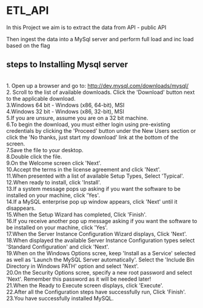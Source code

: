 # ETL_API

In this Project we aim is to extract the data from API - public API

Then ingest the data into a MySql server and perform full load and inc load based on the flag 



## steps to Installing Mysql server 

<br>1. Open up a browser and go to: http://dev.mysql.com/downloads/mysql/
<br>2. Scroll to the list of available downloads. Click the 'Download' button next to the applicable download.
<br>3.Windows 64 bit - Windows (x86, 64-bit), MSI
<br>4.Windows 32 bit - Windows (x86, 32-bit), MSI
<br>5.If you are unsure, assume you are on a 32 bit machine.
<br>6.To begin the download, you must either login using pre-existing credentials by clicking the 'Proceed' button under the New Users section or click the 'No thanks, just start my download' link at the bottom of the screen.
<br>7.Save the file to your desktop.
<br>8.Double click the file.
<br>9.On the Welcome screen click 'Next'.
<br>10.Accept the terms in the license agreement and click 'Next'.
<br>11.When presented with a list of available Setup Types, Select 'Typical'.
<br>12.When ready to install, click 'Install'.
<br>13.If a system message pops up asking if you want the software to be installed on your machine, click 'Yes'.
<br>14.If a MySQL enterprise pop up window appears, click 'Next' until it disappears.
<br>15.When the Setup Wizard has completed, Click 'Finish'.
<br>16.If you receive another pop up message asking if you want the software to be installed on your machine, click 'Yes'.
<br>17.When the Server Instance Configuration Wizard displays, Click 'Next'.
<br>18.When displayed the available Server Instance Configuration types select 'Standard Configuration' and click 'Next'.
<br>19.When on the Windows Options scree, keep 'Install as a Service' selected as well as 'Launch the MySQL Server automatically'. Select the 'Include Bin Directory in Windows PATH' option and select 'Next'.
<br>20.On the Security Options scree, specify a new root password and select 'Next'. Remember this password as it will be needed later!
<br>21.When the Ready to Execute screen displays, click 'Execute'.
<br>22.After all the Configuration steps have successfully run, Click 'Finish'.
<br>23.You have successfully installed MySQL.

